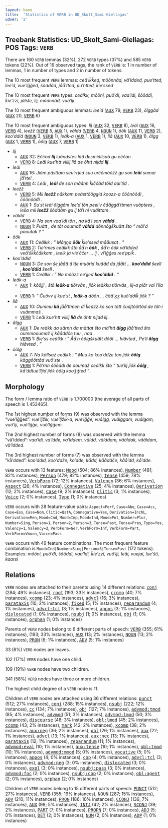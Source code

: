 ```yaml
---
layout: base
title:  'Statistics of VERB in UD_Skolt_Sami-Giellagas'
udver: '2'
---
```


## Treebank Statistics: UD_Skolt_Sami-Giellagas: POS Tags: `VERB`

There are 160 `VERB` lemmas (32%), 272 `VERB` types (37%) and 585 `VERB` tokens (22%).
Out of 16 observed tags, the rank of `VERB` is: 1 in number of lemmas, 1 in number of types and 2 in number of tokens.

The 10 most frequent `VERB` lemmas: <em>ceäʹlǩǩed, mõõnnâd, väʹldded, pueʹtted, leeʹd, vueʹlǧǧed, šõddâd, jååʹtted, puʹhtted, ǩieʹssed</em>

The 10 most frequent `VERB` types:  <em>ceälkk, mõõni, puõʹđi, vaaʹldi, šõõddi, ǩieʹzzi, jälste, lij, mõõnnâd, vuõʹlji</em>

The 10 most frequent ambiguous lemmas: <em>leeʹd</em> (<tt><a href="sms_giellagas-pos-AUX.html">AUX</a></tt> 79, <tt><a href="sms_giellagas-pos-VERB.html">VERB</a></tt> 23), <em>õlggâd</em> (<tt><a href="sms_giellagas-pos-AUX.html">AUX</a></tt> 20, <tt><a href="sms_giellagas-pos-VERB.html">VERB</a></tt> 6)

The 10 most frequent ambiguous types:  <em>lij</em> (<tt><a href="sms_giellagas-pos-AUX.html">AUX</a></tt> 32, <tt><a href="sms_giellagas-pos-VERB.html">VERB</a></tt> 8), <em>leäi</em> (<tt><a href="sms_giellagas-pos-AUX.html">AUX</a></tt> 16, <tt><a href="sms_giellagas-pos-VERB.html">VERB</a></tt> 4), <em>leežž</em> (<tt><a href="sms_giellagas-pos-VERB.html">VERB</a></tt> 5, <tt><a href="sms_giellagas-pos-AUX.html">AUX</a></tt> 1), <em>väldd</em> (<tt><a href="sms_giellagas-pos-VERB.html">VERB</a></tt> 4, <tt><a href="sms_giellagas-pos-NOUN.html">NOUN</a></tt> 1), <em>õõk</em> (<tt><a href="sms_giellagas-pos-AUX.html">AUX</a></tt> 11, <tt><a href="sms_giellagas-pos-VERB.html">VERB</a></tt> 2), <em>kooʹddid</em> (<tt><a href="sms_giellagas-pos-NOUN.html">NOUN</a></tt> 3, <tt><a href="sms_giellagas-pos-VERB.html">VERB</a></tt> 1), <em>leäk-a</em> (<tt><a href="sms_giellagas-pos-AUX.html">AUX</a></tt> 1, <tt><a href="sms_giellagas-pos-VERB.html">VERB</a></tt> 1), <em>liâ</em> (<tt><a href="sms_giellagas-pos-AUX.html">AUX</a></tt> 10, <tt><a href="sms_giellagas-pos-VERB.html">VERB</a></tt> 1), <em>âlgg</em> (<tt><a href="sms_giellagas-pos-AUX.html">AUX</a></tt> 1, <tt><a href="sms_giellagas-pos-VERB.html">VERB</a></tt> 1), <em>õõlǥ</em> (<tt><a href="sms_giellagas-pos-AUX.html">AUX</a></tt> 7, <tt><a href="sms_giellagas-pos-VERB.html">VERB</a></tt> 1)


* <em>lij</em>
  * <tt><a href="sms_giellagas-pos-AUX.html">AUX</a></tt> 32: <em>Eččad <b>lij</b> luândstes lääʹđesmiõllsab ǥu eččan .</em>
  * <tt><a href="sms_giellagas-pos-VERB.html">VERB</a></tt> 8: <em>Leäi kueʹhtt viillj liâ de õhtt nijdd <b>lij</b> .</em>
* <em>leäi</em>
  * <tt><a href="sms_giellagas-pos-AUX.html">AUX</a></tt> 16: <em>Jiõm pâsttam seuʹrrjed suu urččmõõžž ǥu son <b>leäi</b> samai jåʹttel .</em>
  * <tt><a href="sms_giellagas-pos-VERB.html">VERB</a></tt> 4: <em>Leäi , <b>leäi</b> de son mâânn ǩiččâd tõid aaiʹtid .</em>
* <em>leežž</em>
  * <tt><a href="sms_giellagas-pos-VERB.html">VERB</a></tt> 5: <em>Mii <b>leežž</b> nåkkam peästtõõǥǥid koozz-a čõõnõõđi , čõõnõõđi .</em>
  * <tt><a href="sms_giellagas-pos-AUX.html">AUX</a></tt> 1: <em>Suʹst leäi õlggâm leeʹd tõn peeiʹv čååǥǥâʹttmen vuõptees , leša mii <b>leežž</b> šõddâm ǥu ij tâʹl ni vuäittam .</em>
* <em>väldd</em>
  * <tt><a href="sms_giellagas-pos-VERB.html">VERB</a></tt> 4: <em>Na son vaaʹldi tõn , na kâʹl son <b>väldd</b> .</em>
  * <tt><a href="sms_giellagas-pos-NOUN.html">NOUN</a></tt> 1: <em>Puätt , de tõt ooumaž <b>väldd</b> dõnnõǥškuätt što ” mâiʹd pooutak ? ”</em>
* <em>õõk</em>
  * <tt><a href="sms_giellagas-pos-AUX.html">AUX</a></tt> 11: <em>Ceälkk : ” Mâŋŋa <b>õõk</b> ǩieʹssed mååusat . ”</em>
  * <tt><a href="sms_giellagas-pos-VERB.html">VERB</a></tt> 2: <em>Tieʹrmes ceälkk što ååʹn <b>õõk</b> , ååʹn õõk väʹldded veäʹšǩǩčåkkam , leeik ja vieʹččer ... ij , viʹlǧǧes reeʹppiǩ .</em>
* <em>kooʹddid</em>
  * <tt><a href="sms_giellagas-pos-NOUN.html">NOUN</a></tt> 3: <em>De son še jåått âʹtte muõrid kuâdd da jåått ... <b>kooʹddid</b> šeell , <b>kooʹddid</b> šeell .</em>
  * <tt><a href="sms_giellagas-pos-VERB.html">VERB</a></tt> 1: <em>Ceälkk : ” No mõõzz eeʹjjed <b>kooʹddid</b> . ”</em>
* <em>leäk-a</em>
  * <tt><a href="sms_giellagas-pos-AUX.html">AUX</a></tt> 1: <em>kõõjji , štõ <b>leäk-a</b> tiõrvâs , jiõk leäkku tiõrvâs , lij-a piâr vai iʹlla .</em>
  * <tt><a href="sms_giellagas-pos-VERB.html">VERB</a></tt> 1: <em>” Čuõvv ij kueʹst , <b>leäk-a</b> dõõn ... čääʹʒʒ kuõʹddiǩ jiõk ? ”</em>
* <em>liâ</em>
  * <tt><a href="sms_giellagas-pos-AUX.html">AUX</a></tt> 10: <em>Oummu <b>liâ</b> jååʹttmen di ǩeäzz ko son tätt čuäjtõõttâd de tõt-i vuâmmaš .</em>
  * <tt><a href="sms_giellagas-pos-VERB.html">VERB</a></tt> 1: <em>Leäi kueʹhtt viillj <b>liâ</b> de õhtt nijdd lij .</em>
* <em>âlgg</em>
  * <tt><a href="sms_giellagas-pos-AUX.html">AUX</a></tt> 1: <em>De reäkk da särnn da mättat što mäʹhtt <b>âlgg</b> jååʹtted što oummooumaž ij kååddče tuu , naa .</em>
  * <tt><a href="sms_giellagas-pos-VERB.html">VERB</a></tt> 1: <em>Bieʹss ceälkk : ” Ååʹn õõlǥškuätt dõõt ... hiâvted , Peʹll <b>âlgg</b> hiâvted . ”</em>
* <em>õõlǥ</em>
  * <tt><a href="sms_giellagas-pos-AUX.html">AUX</a></tt> 7: <em>Na källsaž ceälkk : ” Muu ko kooʹddže ton jiõk <b>õõlǥ</b> käggõõttâd vuõʹste .</em>
  * <tt><a href="sms_giellagas-pos-VERB.html">VERB</a></tt> 1: <em>Päʹrnn šõõddi de ooumaž ceälkk što ” tueʹllj jiõk <b>õõlǥ</b> , kåʹddtueʹlljid jiõk õõlǥ kooǯǯted ” .</em>

## Morphology

The form / lemma ratio of `VERB` is 1.700000 (the average of all parts of speech is 1.453465).

The 1st highest number of forms (9) was observed with the lemma “vueʹlǧǧed”: <em>vueʹljžiǩ, vueʹljžiǩ-a, vueʹlǧǧe, vuâlgg, vuâlggam, vuâlǥam, vuõʹlji, vuõʹlǧǧe, vuõʹlǧǧem</em>.

The 2nd highest number of forms (8) was observed with the lemma “väʹldded”: <em>vaaʹldi, vaʹldde, vaʹlddem, väldd, välddam, vääldak, vääldam, väʹldded</em>.

The 3rd highest number of forms (7) was observed with the lemma “kåʹdded”: <em>kooʹddid, kooʹddže, koʹdde, kådd, kååddče, kååʹdd, kåʹdde</em>.

`VERB` occurs with 13 features: <tt><a href="sms_giellagas-feat-Mood.html">Mood</a></tt> (504; 86% instances), <tt><a href="sms_giellagas-feat-Number.html">Number</a></tt> (481; 82% instances), <tt><a href="sms_giellagas-feat-Person.html">Person</a></tt> (479; 82% instances), <tt><a href="sms_giellagas-feat-Tense.html">Tense</a></tt> (459; 78% instances), <tt><a href="sms_giellagas-feat-VerbForm.html">VerbForm</a></tt> (72; 12% instances), <tt><a href="sms_giellagas-feat-Valency.html">Valency</a></tt> (36; 6% instances), <tt><a href="sms_giellagas-feat-Aspect.html">Aspect</a></tt> (26; 4% instances), <tt><a href="sms_giellagas-feat-Connegative.html">Connegative</a></tt> (25; 4% instances), <tt><a href="sms_giellagas-feat-Derivation.html">Derivation</a></tt> (12; 2% instances), <tt><a href="sms_giellagas-feat-Case.html">Case</a></tt> (9; 2% instances), <tt><a href="sms_giellagas-feat-Clitic.html">Clitic</a></tt> (3; 1% instances), <tt><a href="sms_giellagas-feat-Voice.html">Voice</a></tt> (2; 0% instances), <tt><a href="sms_giellagas-feat-Typo.html">Typo</a></tt> (1; 0% instances)

`VERB` occurs with 28 feature-value pairs: `Aspect=Perf`, `Case=Abe`, `Case=Acc`, `Case=Ess`, `Case=Nom`, `Clitic=QstA`, `Connegative=Yes`, `Derivation=InchL`, `Derivation=Men`, `Mood=Cnd`, `Mood=Imp`, `Mood=Ind`, `Mood=Pot`, `Number=Plur`, `Number=Sing`, `Person=1`, `Person=2`, `Person=3`, `Tense=Past`, `Tense=Pres`, `Typo=Yes`, `Valency=1`, `Valency=2`, `VerbForm=Ger`, `VerbForm=Inf`, `VerbForm=Part`, `VerbForm=Vnoun`, `Voice=Pass`

`VERB` occurs with 49 feature combinations.
The most frequent feature combination is `Mood=Ind|Number=Sing|Person=3|Tense=Past` (172 tokens).
Examples: <em>mõõni, puõʹđi, šõõddi, vaaʹldi, ǩieʹzzi, vuõʹlji, leäi, vuejai, lueʹšti, kaarsi</em>


## Relations

`VERB` nodes are attached to their parents using 14 different relations: <tt><a href="sms_giellagas-dep-conj.html">conj</a></tt> (284; 49% instances), <tt><a href="sms_giellagas-dep-root.html">root</a></tt> (193; 33% instances), <tt><a href="sms_giellagas-dep-ccomp.html">ccomp</a></tt> (40; 7% instances), <tt><a href="sms_giellagas-dep-xcomp.html">xcomp</a></tt> (23; 4% instances), <tt><a href="sms_giellagas-dep-advcl.html">advcl</a></tt> (16; 3% instances), <tt><a href="sms_giellagas-dep-parataxis.html">parataxis</a></tt> (10; 2% instances), <tt><a href="sms_giellagas-dep-fixed.html">fixed</a></tt> (5; 1% instances), <tt><a href="sms_giellagas-dep-reparandum.html">reparandum</a></tt> (4; 1% instances), <tt><a href="sms_giellagas-dep-advcl-tcl.html">advcl:tcl</a></tt> (3; 1% instances), <tt><a href="sms_giellagas-dep-appos.html">appos</a></tt> (3; 1% instances), <tt><a href="sms_giellagas-dep-dislocated.html">dislocated</a></tt> (1; 0% instances), <tt><a href="sms_giellagas-dep-nsubj.html">nsubj</a></tt> (1; 0% instances), <tt><a href="sms_giellagas-dep-obj.html">obj</a></tt> (1; 0% instances), <tt><a href="sms_giellagas-dep-orphan.html">orphan</a></tt> (1; 0% instances)

Parents of `VERB` nodes belong to 6 different parts of speech: <tt><a href="sms_giellagas-pos-VERB.html">VERB</a></tt> (355; 61% instances),  (193; 33% instances), <tt><a href="sms_giellagas-pos-AUX.html">AUX</a></tt> (13; 2% instances), <tt><a href="sms_giellagas-pos-NOUN.html">NOUN</a></tt> (13; 2% instances), <tt><a href="sms_giellagas-pos-PRON.html">PRON</a></tt> (6; 1% instances), <tt><a href="sms_giellagas-pos-ADV.html">ADV</a></tt> (5; 1% instances)

33 (6%) `VERB` nodes are leaves.

102 (17%) `VERB` nodes have one child.

109 (19%) `VERB` nodes have two children.

341 (58%) `VERB` nodes have three or more children.

The highest child degree of a `VERB` node is 11.

Children of `VERB` nodes are attached using 36 different relations: <tt><a href="sms_giellagas-dep-punct.html">punct</a></tt> (512; 27% instances), <tt><a href="sms_giellagas-dep-conj.html">conj</a></tt> (288; 15% instances), <tt><a href="sms_giellagas-dep-nsubj.html">nsubj</a></tt> (222; 12% instances), <tt><a href="sms_giellagas-dep-cc.html">cc</a></tt> (134; 7% instances), <tt><a href="sms_giellagas-dep-obj.html">obj</a></tt> (127; 7% instances), <tt><a href="sms_giellagas-dep-advmod-tmod.html">advmod:tmod</a></tt> (85; 4% instances), <tt><a href="sms_giellagas-dep-advmod.html">advmod</a></tt> (51; 3% instances), <tt><a href="sms_giellagas-dep-advmod-lmod.html">advmod:lmod</a></tt> (50; 3% instances), <tt><a href="sms_giellagas-dep-discourse.html">discourse</a></tt> (48; 3% instances), <tt><a href="sms_giellagas-dep-obl-lmod.html">obl:lmod</a></tt> (45; 2% instances), <tt><a href="sms_giellagas-dep-ccomp.html">ccomp</a></tt> (43; 2% instances), <tt><a href="sms_giellagas-dep-mark.html">mark</a></tt> (42; 2% instances), <tt><a href="sms_giellagas-dep-xcomp.html">xcomp</a></tt> (38; 2% instances), <tt><a href="sms_giellagas-dep-aux-neg.html">aux:neg</a></tt> (36; 2% instances), <tt><a href="sms_giellagas-dep-obl.html">obl</a></tt> (26; 1% instances), <tt><a href="sms_giellagas-dep-aux.html">aux</a></tt> (22; 1% instances), <tt><a href="sms_giellagas-dep-advcl.html">advcl</a></tt> (13; 1% instances), <tt><a href="sms_giellagas-dep-aux-nec.html">aux:nec</a></tt> (13; 1% instances), <tt><a href="sms_giellagas-dep-parataxis.html">parataxis</a></tt> (12; 1% instances), <tt><a href="sms_giellagas-dep-reparandum.html">reparandum</a></tt> (11; 1% instances), <tt><a href="sms_giellagas-dep-advmod-eval.html">advmod:eval</a></tt> (10; 1% instances), <tt><a href="sms_giellagas-dep-aux-tense.html">aux:tense</a></tt> (10; 1% instances), <tt><a href="sms_giellagas-dep-obl-tmod.html">obl:tmod</a></tt> (10; 1% instances), <tt><a href="sms_giellagas-dep-advmod-mmod.html">advmod:mmod</a></tt> (5; 0% instances), <tt><a href="sms_giellagas-dep-vocative.html">vocative</a></tt> (5; 0% instances), <tt><a href="sms_giellagas-dep-appos.html">appos</a></tt> (4; 0% instances), <tt><a href="sms_giellagas-dep-cop.html">cop</a></tt> (4; 0% instances), <tt><a href="sms_giellagas-dep-advcl-tcl.html">advcl:tcl</a></tt> (3; 0% instances), <tt><a href="sms_giellagas-dep-advmod-neg.html">advmod:neg</a></tt> (3; 0% instances), <tt><a href="sms_giellagas-dep-dislocated.html">dislocated</a></tt> (3; 0% instances), <tt><a href="sms_giellagas-dep-expl.html">expl</a></tt> (3; 0% instances), <tt><a href="sms_giellagas-dep-nsubj-pass.html">nsubj:pass</a></tt> (3; 0% instances), <tt><a href="sms_giellagas-dep-advmod-foc.html">advmod:foc</a></tt> (2; 0% instances), <tt><a href="sms_giellagas-dep-nsubj-cop.html">nsubj:cop</a></tt> (2; 0% instances), <tt><a href="sms_giellagas-dep-obl-agent.html">obl:agent</a></tt> (2; 0% instances), <tt><a href="sms_giellagas-dep-orphan.html">orphan</a></tt> (2; 0% instances)

Children of `VERB` nodes belong to 15 different parts of speech: <tt><a href="sms_giellagas-pos-PUNCT.html">PUNCT</a></tt> (512; 27% instances), <tt><a href="sms_giellagas-pos-VERB.html">VERB</a></tt> (355; 19% instances), <tt><a href="sms_giellagas-pos-NOUN.html">NOUN</a></tt> (287; 15% instances), <tt><a href="sms_giellagas-pos-ADV.html">ADV</a></tt> (210; 11% instances), <tt><a href="sms_giellagas-pos-PRON.html">PRON</a></tt> (186; 10% instances), <tt><a href="sms_giellagas-pos-CCONJ.html">CCONJ</a></tt> (136; 7% instances), <tt><a href="sms_giellagas-pos-AUX.html">AUX</a></tt> (98; 5% instances), <tt><a href="sms_giellagas-pos-INTJ.html">INTJ</a></tt> (42; 2% instances), <tt><a href="sms_giellagas-pos-SCONJ.html">SCONJ</a></tt> (39; 2% instances), <tt><a href="sms_giellagas-pos-PART.html">PART</a></tt> (7; 0% instances), <tt><a href="sms_giellagas-pos-PROPN.html">PROPN</a></tt> (7; 0% instances), <tt><a href="sms_giellagas-pos-ADJ.html">ADJ</a></tt> (5; 0% instances), <tt><a href="sms_giellagas-pos-DET.html">DET</a></tt> (2; 0% instances), <tt><a href="sms_giellagas-pos-NUM.html">NUM</a></tt> (2; 0% instances), <tt><a href="sms_giellagas-pos-ADP.html">ADP</a></tt> (1; 0% instances)

